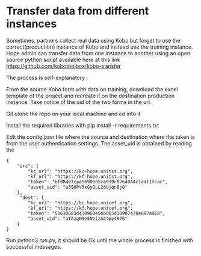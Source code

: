 # Transfer data from different instances

Sometimes, partners collect real data using Kobo but forget to use the correct(production) instance of Kobo and instead use the training instance. Hope admin can transfer data from one instance to another using an open source python script available here at this link https://github.com/kobotoolbox/kobo-transfer

The process is self-explanatory :



From the source Kobo form with data on training, download the excel template of the project and recreate it on the destination production instance. Take notice of the uid of the two forms in the url.

 Git clone the repo on your local machine and cd into it

Install the required libraries with pip install -r requirements.txt

Edit the config.json file where the source  and destination where the token is from the user authentication settings. The asset_uid is obtained by reading the
```
{
    "src": {
        "kc_url": "https://kc-hope.unitst.org",
        "kf_url": "https://kf-hope.unitst.org",
        "token": "bf084e1cpa56901d5za939c0764044c1ad11fcac",
        "asset_uid": "a3SHPv3xGyGLL26Ujqn8jQ"
    },
     "dest": {
        "kc_url": "https://kc.hope.unicef.org",
        "kf_url": "https://kf.hope.unicef.org",
        "token": "51610683d430960e5bb065d30907470e697a968",
        "asset_uid": "aTAzgN9e5NeizA24py4976"
    }
}
```

Run python3 run.py, it should be Ok until the whole process is finished with successful messages.
